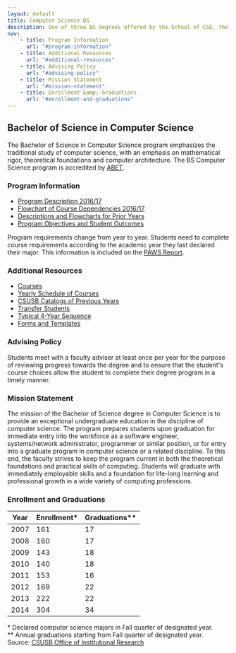 ```yaml
---
layout: default
title: Computer Science BS
description: One of three BS degrees offered by the School of CSE, the BS in Computer Science is a 4-year degree with a combined focus on programming and theory.
nav:
    - title: Program Information
      url: "#program-information"
    - title: Additional Resources
      url: "#additional-resources"
    - title: Advising Policy
      url: "#advising-policy"
    - title: Mission Statement
      url: "#mission-statement"
    - title: Enrollment &amp; Graduations
      url: "#enrollment-and-graduations"
---
```


## Bachelor of Science in <strong>Computer Science</strong>

The Bachelor of Science in Computer Science program emphasizes the traditional study of computer science, with an emphasis on mathematical rigor, theoretical foundations and computer architecture. The BS Computer Science program is accredited by [ABET][abet].

### Program Information

- [Program Description 2016/17][description]
- [Flowchart of Course Dependencies 2016/17][flowchart]
- [Descriptions and Flowcharts for Prior Years][archive]
- [Program Objectives and Student Outcomes][outcomes]

Program requirements change from year to year. Students need to complete course requirements according to the academic year they last declared their major. This information is included on the [PAWS Report][paws].

### Additional Resources

- [Courses][courses]
- [Yearly Schedule of Courses][yearly-schedule]
- [CSUSB Catalogs of Previous Years][catalog]
- [Transfer Students][transfer]
- [Typical 4-Year Sequence][roadmap]
- [Forms and Templates][forms]

### Advising Policy

Students meet with a faculty adviser at least once per year for the purpose of reviewing progress towards the degree and to ensure that the student's course choices allow the student to complete their degree program in a timely manner.

### Mission Statement

The mission of the Bachelor of Science degree in Computer Science is to provide an exceptional undergraduate education in the discipline of computer science. The program prepares students upon graduation for immediate entry into the workforce as a software engineer, systems/network administrator, programmer or similar position, or for entry into a graduate program in computer science or a related discipline. To this end, the faculty strives to keep the program current in both the theoretical foundations and practical skills of computing. Students will graduate with immediately employable skills and a foundation for life-long learning and professional growth in a wide variety of computing professions.

### Enrollment and Graduations

<table>
  <thead>
    <tr><th scope="col">Year</th><th scope="col">Enrollment*</th><th scope="col">Graduations**</th></tr>
  </thead>
  <tbody>
    <tr><td>2007</td><td>161</td><td>17</td></tr>
    <tr><td>2008</td><td>160</td><td>17</td></tr>
    <tr><td>2009</td><td>143</td><td>18</td></tr>
    <tr><td>2010</td><td>140</td><td>18</td></tr>
    <tr><td>2011</td><td>153</td><td>16</td></tr>
    <tr><td>2012</td><td>169</td><td>22</td></tr>
    <tr><td>2013</td><td>222</td><td>22</td></tr>
    <tr><td>2014</td><td>304</td><td>34</td></tr>
  </tbody>
</table>
<caption>
  * Declared computer science majors in Fall quarter of designated year. <br>
  ** Annual graduations starting from Fall quarter of designated year. <br>
  Source: <a href="http://ir.csusb.edu/">CSUSB Office of Institutional Research</a>
</caption>

[abet]: http://abet.org/
[paws]: http://cms.csusb.edu/ehelp/sa/Paws.jsp

[description]: http://bulletin.csusb.edu/colleges-schools-departments/natural-sciences/computer-science-engineering/computer-science-bs/
[flowchart]: ../computer-science-archive/flowcharts/cs_flowchart_2016_2017.pdf
[archive]: ../computer-science-archive/
[outcomes]: computer-science-objectives-and-outcomes.pdf

[yearly-schedule]: ../Yearly_schedule_of_courses.pdf
[catalog]: http://catalog.csusb.edu/
[transfer]: http://web1.assist.org/web-assist/CSUSB.html
[roadmap]: Roadmap_bs_4_years.pdf
[forms]: ../../forms/
[courses]: http://bulletin.csusb.edu/coursesaz/cse/

